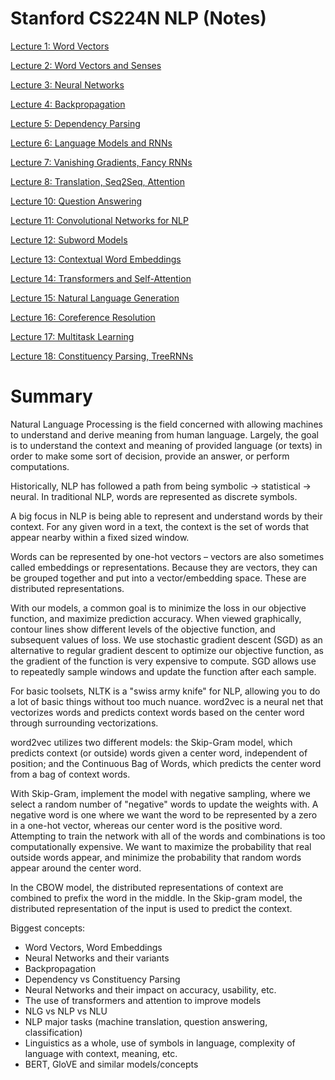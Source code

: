 # Stanford CS224N NLP (Notes)

[Lecture 1: Word Vectors](Stanford%20CS224N%20NLP%20(Notes)%204721a33ecdf442048a4a84c4f427715b/Lecture%201%20Word%20Vectors%20e42a429c13b34203a55e89f55446f58d.md)

[Lecture 2: Word Vectors and Senses](Stanford%20CS224N%20NLP%20(Notes)%204721a33ecdf442048a4a84c4f427715b/Lecture%202%20Word%20Vectors%20and%20Senses%20dbcf9a10d1174f94bc0af236bd6f88a4.md)

[Lecture 3: Neural Networks](Stanford%20CS224N%20NLP%20(Notes)%204721a33ecdf442048a4a84c4f427715b/Lecture%203%20Neural%20Networks%20db0d60d743b34524bd7f32353ec81de8.md)

[Lecture 4: Backpropagation](Stanford%20CS224N%20NLP%20(Notes)%204721a33ecdf442048a4a84c4f427715b/Lecture%204%20Backpropagation%2023487439819b4ba380e983ab852cfc6b.md)

[Lecture 5: Dependency Parsing](Stanford%20CS224N%20NLP%20(Notes)%204721a33ecdf442048a4a84c4f427715b/Lecture%205%20Dependency%20Parsing%20adc2c7bd21374aeea841c1ef31d64c37.md)

[Lecture 6: Language Models and RNNs](Stanford%20CS224N%20NLP%20(Notes)%204721a33ecdf442048a4a84c4f427715b/Lecture%206%20Language%20Models%20and%20RNNs%20bc263019ebf04c9ca128d39a3c3e60b7.md)

[Lecture 7: Vanishing Gradients, Fancy RNNs](Stanford%20CS224N%20NLP%20(Notes)%204721a33ecdf442048a4a84c4f427715b/Lecture%207%20Vanishing%20Gradients,%20Fancy%20RNNs%20d5239ead35e04f059ba0eb540f26fd48.md)

[Lecture 8: Translation, Seq2Seq, Attention](Stanford%20CS224N%20NLP%20(Notes)%204721a33ecdf442048a4a84c4f427715b/Lecture%208%20Translation,%20Seq2Seq,%20Attention%203655b92bf2e24d629aed79f127847315.md)

[Lecture 10: Question Answering](Stanford%20CS224N%20NLP%20(Notes)%204721a33ecdf442048a4a84c4f427715b/Lecture%2010%20Question%20Answering%200c1633f3f46848889121214d87bbc555.md)

[Lecture 11: Convolutional Networks for NLP](Stanford%20CS224N%20NLP%20(Notes)%204721a33ecdf442048a4a84c4f427715b/Lecture%2011%20Convolutional%20Networks%20for%20NLP%2023b2a1f292454d2db745fb5fefc51d5e.md)

[Lecture 12: Subword Models](Stanford%20CS224N%20NLP%20(Notes)%204721a33ecdf442048a4a84c4f427715b/Lecture%2012%20Subword%20Models%20d4cc460ae2e5409d9e0a4154eb66b2a3.md)

[Lecture 13: Contextual Word Embeddings](Stanford%20CS224N%20NLP%20(Notes)%204721a33ecdf442048a4a84c4f427715b/Lecture%2013%20Contextual%20Word%20Embeddings%20b79dbc0ae96a4ca78e2b031d09b86a5b.md)

[Lecture 14: Transformers and Self-Attention](Stanford%20CS224N%20NLP%20(Notes)%204721a33ecdf442048a4a84c4f427715b/Lecture%2014%20Transformers%20and%20Self-Attention%20187a70dd9bce4714b488fa9e5f801209.md)

[Lecture 15: Natural Language Generation ](Stanford%20CS224N%20NLP%20(Notes)%204721a33ecdf442048a4a84c4f427715b/Lecture%2015%20Natural%20Language%20Generation%208380d6b10adf4c9e8c5a4c3e4efe056f.md)

[Lecture 16: Coreference Resolution](Stanford%20CS224N%20NLP%20(Notes)%204721a33ecdf442048a4a84c4f427715b/Lecture%2016%20Coreference%20Resolution%20ec57889324014ef5aee06c2462329842.md)

[Lecture 17: Multitask Learning](Stanford%20CS224N%20NLP%20(Notes)%204721a33ecdf442048a4a84c4f427715b/Lecture%2017%20Multitask%20Learning%208f74c76dbb504ae0a79b7a25439aa3e0.md)

[Lecture 18: Constituency Parsing, TreeRNNs](Stanford%20CS224N%20NLP%20(Notes)%204721a33ecdf442048a4a84c4f427715b/Lecture%2018%20Constituency%20Parsing,%20TreeRNNs%204fc164a513f345c98450f6cf2c662b73.md)

# Summary

Natural Language Processing is the field concerned with allowing machines to understand and derive meaning from human language. Largely, the goal is to understand the context and meaning of provided language (or texts) in order to make some sort of decision, provide an answer, or perform computations.

Historically, NLP has followed a path from being symbolic → statistical → neural. In traditional NLP, words are represented as discrete symbols.

A big focus in NLP is being able to represent and understand words by their context. For any given word in a text, the context is the set of words that appear nearby within a fixed sized window.

Words can be represented by one-hot vectors – vectors are also sometimes called embeddings or representations. Because they are vectors, they can be grouped together and put into a vector/embedding space. These are distributed representations.

With our models, a common goal is to minimize the loss in our objective function, and maximize prediction accuracy. When viewed graphically, contour lines show different levels of the objective function, and subsequent values of loss. We use stochastic gradient descent (SGD) as an alternative to regular gradient descent to optimize our objective function, as the gradient of the function is very expensive to compute. SGD allows use to repeatedly sample windows and update the function after each sample.

For basic toolsets, NLTK is a "swiss army knife" for NLP, allowing you to do a lot of basic things without too much nuance. word2vec is a neural net that vectorizes words and predicts context words based on the center word through surrounding vectorizations.

word2vec utilizes two different models: the Skip-Gram model, which predicts context (or outside) words given a center word, independent of position; and the Continuous Bag of Words, which predicts the center word from a bag of context words. 

With Skip-Gram, implement the model with negative sampling, where we select a random number of "negative" words to update the weights with. A negative word is one where we want the word to be represented by a zero in a one-hot vector, whereas our center word is the positive word. Attempting to train the network with all of the words and combinations is too computationally expensive. We want to maximize the probability that real outside words appear, and minimize the probability that random words appear around the center word.

In the CBOW model, the distributed representations of context are combined to prefix the word in the middle. In the Skip-gram model, the distributed representation of the input is used to predict the context.

Biggest concepts: 

- Word Vectors, Word Embeddings
- Neural Networks and their variants
- Backpropagation
- Dependency vs Constituency Parsing
- Neural Networks and their impact on accuracy, usability, etc.
- The use of transformers and attention to improve models
- NLG vs NLP vs NLU
- NLP major tasks (machine translation, question answering, classification)
- Linguistics as a whole, use of symbols in language, complexity of language with context, meaning, etc.
- BERT, GloVE and similar models/concepts
